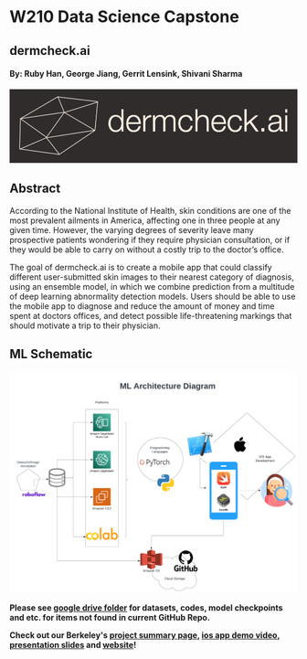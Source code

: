 # W210 Data Science Capstone
## dermcheck.ai
#### By: Ruby Han, George Jiang, Gerrit Lensink, Shivani Sharma

![banner](images/logo_banner.png)

## Abstract
According to the National Institute of Health, skin conditions are one of the most prevalent ailments in America, affecting one in three people at any given time. However, the varying degrees of severity leave many prospective patients wondering if they require physician consultation, or if they would be able to carry on without a costly trip to the doctor’s office.

The goal of dermcheck.ai is to create a mobile app that could classify different user-submitted skin images to their nearest category of diagnosis, using an ensemble model, in which we combine prediction from a multitude of deep learning abnormality detection models. Users should be able to use the mobile app to diagnose and reduce the amount of money and time spent at doctors offices, and detect possible life-threatening markings that should motivate a trip to their physician.

## ML Schematic
![ml_architecture](images/ml_diagram.png)

**Please see [google drive folder](https://drive.google.com/drive/folders/1oLqejM9KnDiIgUupEGkxGM3_vdqboxlI?usp=sharing) for datasets, codes, model checkpoints and etc. for items not found in current GitHub Repo.**

**Check out our Berkeley's [project summary page](https://www.ischool.berkeley.edu/projects/2022/dermcheckai), [ios app demo video](https://www.youtube.com/watch?v=6QEdzAtjEw4), [presentation slides](https://www.youtube.com/watch?v=6QEdzAtjEw4) and [website](https://gerritlensink.wixsite.com/dermcheck-ai)!**
